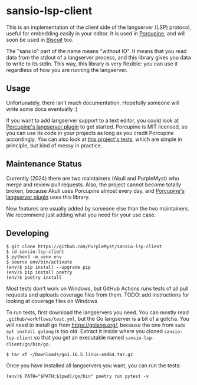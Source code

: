 # sansio-lsp-client

This is an implementation of the client side of the langserver (LSP) protocol, useful for embedding
easily in your editor.
It is used in [Porcupine](https://github.com/Akuli/porcupine),
and will soon be used in [Biscuit](https://github.com/billyeatcookies/Biscuit) too.

The "sans io" part of the name means "without IO".
It means that you read data from the stdout of a langserver process,
and this library gives you data to write to its stdin.
This way, this library is very flexible:
you can use it regardless of how you are running the langserver.


## Usage

Unfortunately, there isn't much documentation. Hopefully someone will write some docs eventually :)

If you want to add langserver support to a text editor, you could look at
[Porcupine's langserver plugin](https://github.com/Akuli/porcupine/blob/main/porcupine/plugins/langserver.py)
to get started. Porcupine is MIT licensed, so you can use its code in your projects as long as you credit Porcupine accordingly.
You can also look at [this project's tests](tests/), which are simple in principle, but kind of messy in practice.


## Maintenance Status

Currently (2024) there are two maintainers (Akuli and PurpleMyst) who merge and review pull requests.
Also, the project cannot become totally broken, because Akuli uses Porcupine almost every day.
and [Porcupine's langserver plugin](https://github.com/Akuli/porcupine/blob/main/porcupine/plugins/langserver.py) uses this library.

New features are usually added by someone else than the two maintainers.
We recommend just adding what you need for your use case.


## Developing

    $ git clone https://github.com/PurpleMyst/sansio-lsp-client
    $ cd sansio-lsp-client
    $ python3 -m venv env
    $ source env/bin/activate
    (env)$ pip install --upgrade pip
    (env)$ pip install poetry
    (env)$ poetry install

Most tests don't work on Windows,
but GitHub Actions runs tests of all pull requests and uploads coverage files from them.
TODO: add instructions for looking at coverage files on Windows

To run tests, first download the langservers you need.
You can mostly read `.github/workflows/test.yml`, but the Go langserver is a bit of a gotcha.
You will need to install go from https://golang.org/,
because the one from `sudo apt install golang` is too old.
Extract it inside where you cloned `sansio-lsp-client`
so that you get an executable named `sansio-lsp-client/go/bin/go`.

    $ tar xf ~/Downloads/go1.16.5.linux-amd64.tar.gz

Once you have installed all langservers you want, you can run the tests:

    (env)$ PATH="$PATH:$(pwd)/go/bin" poetry run pytest -v

